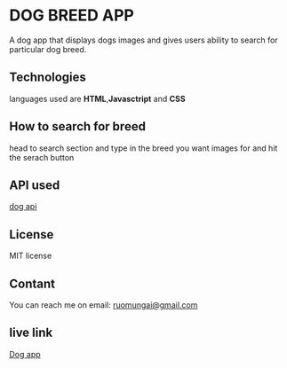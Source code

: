 # DOG BREED APP
A dog app that displays dogs images and gives users ability to search for particular dog breed.

## Technologies
languages used are **HTML**,**Javasctript** and **CSS**

## How to search for breed
head to search section and type in the breed you want images for and hit the serach button

## API used 
[dog api](https://dog.ceo/api/breeds/image/random)

## License
MIT license

## Contant
You can reach me on email: ruomungai@gmail.com

## live link
[Dog app](https://ruo-mungai.github.io/phase-1-dog-project/)